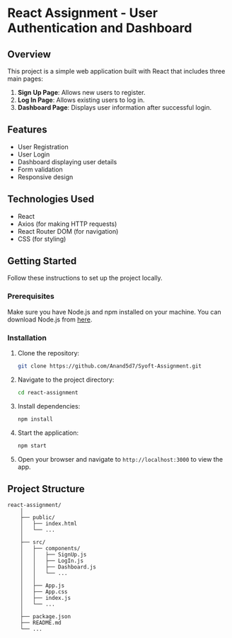 # React Assignment - User Authentication and Dashboard

## Overview

This project is a simple web application built with React that includes three main pages:

1. **Sign Up Page**: Allows new users to register.
2. **Log In Page**: Allows existing users to log in.
3. **Dashboard Page**: Displays user information after successful login.

## Features

- User Registration
- User Login
- Dashboard displaying user details
- Form validation
- Responsive design

## Technologies Used

- React
- Axios (for making HTTP requests)
- React Router DOM (for navigation)
- CSS (for styling)

## Getting Started

Follow these instructions to set up the project locally.

### Prerequisites

Make sure you have Node.js and npm installed on your machine. You can download Node.js from [here](https://nodejs.org/).

### Installation

1. Clone the repository:

    ```bash
    git clone https://github.com/Anand5d7/Syoft-Assignment.git
    ```

2. Navigate to the project directory:

    ```bash
    cd react-assignment
    ```

3. Install dependencies:

    ```bash
    npm install
    ```

4. Start the application:

    ```bash
    npm start
    ```

5. Open your browser and navigate to `http://localhost:3000` to view the app.

## Project Structure

    react-assignment/
        │
        ├── public/
        │   ├── index.html
        │   └── ...
        │
        ├── src/
        │   ├── components/
        │   │   ├── SignUp.js
        │   │   ├── LogIn.js
        │   │   ├── Dashboard.js
        │   │   └── ...
        │   │
        │   ├── App.js
        │   ├── App.css
        │   ├── index.js
        │   └── ...
        │
        ├── package.json
        ├── README.md
        └── ...


